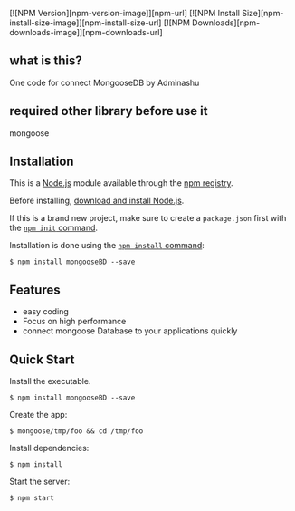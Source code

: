   [![NPM Version][npm-version-image]][npm-url]
  [![NPM Install Size][npm-install-size-image]][npm-install-size-url]
  [![NPM Downloads][npm-downloads-image]][npm-downloads-url]


## what is this?

One code for connect MongooseDB by Adminashu

## required other library before use it

mongoose

## Installation

This is a [Node.js](https://nodejs.org/en/) module available through the
[npm registry](https://www.npmjs.com/).

Before installing, [download and install Node.js](https://nodejs.org/en/download/).

If this is a brand new project, make sure to create a `package.json` first with
the [`npm init` command](https://docs.npmjs.com/creating-a-package-json-file).

Installation is done using the
[`npm install` command](https://docs.npmjs.com/getting-started/installing-npm-packages-locally):

```console
$ npm install mongooseBD --save
```

## Features

  * easy coding
  * Focus on high performance
  * connect mongoose Database to your applications quickly

## Quick Start

  Install the executable.

```console
$ npm install mongooseBD --save
```

  Create the app:

```console
$ mongoose/tmp/foo && cd /tmp/foo
```

  Install dependencies:

```console
$ npm install
```

  Start the server:

```console
$ npm start
```
